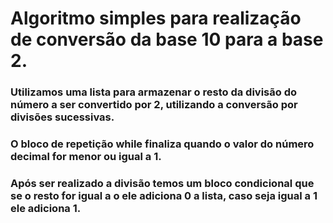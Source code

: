 # Algoritmo simples para realização de conversão da base 10 para a base 2.
### Utilizamos uma lista para armazenar o resto da divisão do número a ser convertido por 2, utilizando a conversão por divisões sucessivas.
### O bloco de repetição while finaliza quando o valor do número decimal for menor ou igual a 1.
### Após ser realizado a divisão temos um bloco condicional que se o resto for igual a o ele adiciona 0 a lista, caso seja igual a 1 ele adiciona 1. 

